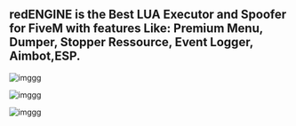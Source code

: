 
## redENGINE is the Best LUA Executor and Spoofer for FiveM with features Like: Premium Menu, Dumper, Stopper Ressource, Event Logger, Aimbot,ESP.


![imggg](https://www.cusrev.com/pics/yurimod.com_61566.259d7e9a.webp)

![imggg](https://i.ytimg.com/vi/X5K9EwhVeds/maxresdefault.jpg)

![imggg](https://media.karousell.com/media/photos/products/2023/7/7/redengine__fivem_lua_executor_1688747300_cc7cd405_progressive.jpg)
